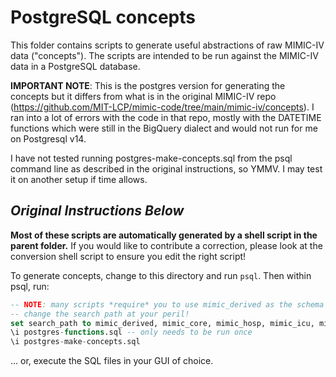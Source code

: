 # PostgreSQL concepts

This folder contains scripts to generate useful abstractions of raw MIMIC-IV data ("concepts"). The
scripts are intended to be run against the MIMIC-IV data in a PostgreSQL database.

**IMPORTANT NOTE**: This is the postgres version for generating the concepts but it differs from what is in the original MIMIC-IV repo (https://github.com/MIT-LCP/mimic-code/tree/main/mimic-iv/concepts). I ran into a lot of errors with the code in that repo, mostly with the DATETIME functions which were still in the BigQuery dialect and would not run for me on Postgresql v14.

I have not tested running postgres-make-concepts.sql from the psql command line as described in the original instructions, so YMMV. I may test it on another setup if time allows.


*Original Instructions Below*
-----------------------

**Most of these scripts are automatically generated by a shell script in the parent folder.** If you would like to contribute a correction, please look at the conversion shell script to ensure you edit the right script!

To generate concepts, change to this directory and run `psql`. Then within psql, run:

```sql
-- NOTE: many scripts *require* you to use mimic_derived as the schema for outputting concepts
-- change the search path at your peril!
set search_path to mimic_derived, mimic_core, mimic_hosp, mimic_icu, mimic_ed;
\i postgres-functions.sql -- only needs to be run once
\i postgres-make-concepts.sql
```

... or, execute the SQL files in your GUI of choice.